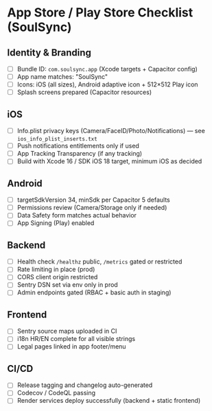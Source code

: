 # App Store / Play Store Checklist (SoulSync)

## Identity & Branding
- [ ] Bundle ID: `com.soulsync.app` (Xcode targets + Capacitor config)
- [ ] App name matches: "SoulSync"
- [ ] Icons: iOS (all sizes), Android adaptive icon + 512×512 Play icon
- [ ] Splash screens prepared (Capacitor resources)

## iOS
- [ ] Info.plist privacy keys (Camera/FaceID/Photo/Notifications) — see `ios_info_plist_inserts.txt`
- [ ] Push notifications entitlements only if used
- [ ] App Tracking Transparency (if any tracking)
- [ ] Build with Xcode 16 / SDK iOS 18 target, minimum iOS as decided

## Android
- [ ] targetSdkVersion 34, minSdk per Capacitor 5 defaults
- [ ] Permissions review (Camera/Storage only if needed)
- [ ] Data Safety form matches actual behavior
- [ ] App Signing (Play) enabled

## Backend
- [ ] Health check `/healthz` public, `/metrics` gated or restricted
- [ ] Rate limiting in place (prod)
- [ ] CORS client origin restricted
- [ ] Sentry DSN set via env only in prod
- [ ] Admin endpoints gated (RBAC + basic auth in staging)

## Frontend
- [ ] Sentry source maps uploaded in CI
- [ ] i18n HR/EN complete for all visible strings
- [ ] Legal pages linked in app footer/menu

## CI/CD
- [ ] Release tagging and changelog auto-generated
- [ ] Codecov / CodeQL passing
- [ ] Render services deploy successfully (backend + static frontend)
